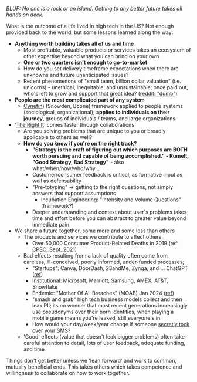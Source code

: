 *BLUF: No one is a rock or an island. Getting to any better future takes all hands on deck.*

What is the outcome of a life lived in high tech in the US? Not enough provided back to the world, but some lessons learned along the way:

* **Anything worth building takes all of us and time**
	* Most profitable, valuable products or services takes an ecosystem of other expertise beyond what you can bring on your own
	* **One or two quarters isn't enough to go-to-market**
	* How do you set delivery timeframe expectations when there are unknowns and future unanticipated issues?
	* Recent phenomenons of "small team, billion dollar valuation" (i.e. unicorns) - unethical, inequitable, and unsustainable; once paid out, who's left to grow and support that great idea? ([reddit: "dumb"](https://www.reddit.com/r/SaaS/comments/1arscgi/comment/kqlqtry/))
* **People are the most complicated part of any system**
	* [Cynefin](https://hbr.org/2007/11/a-leaders-framework-for-decision-making)) (Snowden, Boone) framework applied to people systems (sociological, organizational); **applies to individuals on their journey**, groups of individuals / teams, and large organizations
* ‘[The Right It](https://www.albertosavoia.com/therightit.html)’ comes faster through collaborations
	* Are you solving problems that are unique to you or broadly applicable to others as well?
	* **How do you know if you're on the right track?**
		* **"Strategy is the craft of figuring out which purposes are BOTH worth pursuing and capable of being accomplished." - Rumelt, "Good Strategy, Bad Strategy"** - also what/when/how/who/why...
		* Customer/consumer feedback is critical, as formative input as well as defensability
		* "Pre-totyping" -> getting to the right questions, not simply answers that support assumptions
			* Incubation Engineering: "Intensity and Volume Questions" (framework?)
		* Deeper understanding and context about user's problems takes time and effort before you can abstract to greater value beyond immediate pain
* We share a future together, some more and some less than others
	* The products and services we contribute to affect others
		* Over 50,000 Consumer Product-Related Deaths in 2019 (ref: [CPSC, Sept. 2021](https://www.cpsc.gov/s3fs-public/ConsumerProductRelatedInjuriesandDeathsintheUnitedStates.pdf))
	* Bad effects resulting from a lack of quality often come from careless, ill-conceived, poorly informed, under-funded processes; 
		* "Startups": Canva, DoorDash, 23andMe, Zynga, and ... ChatGPT ([ref](https://www.electric.ai/blog/recent-big-company-data-breaches))
		* Institutional: Microsoft, Marriott, Samsung, AMEX, AT&T, Snowflake
		* Endemic: "Mother Of All Breaches" (MOAB) Jan 2024 ([ref](https://www.itgovernanceusa.com/blog/moab-the-implications-of-26-billion-records-breached))
		* "smash and grab" high tech business models collect and then leak PII; its no wonder that most recent generations increasingly use pseudonyms over their born identities; when playing a mobile game means you're leaked, still everyone's in
		* How would your day/week/year change if someone [secretly took over your SMS](https://intel471.com/blog/a-briefing-on-sim-hijacking)?
	* 'Good' effects (value that doesn't leak bigger problems) often take careful attention to detail, lots of user feedback, adequate funding, and time

Things don't get better unless we 'lean forward' and work to common, mutually beneficial ends. This takes others which takes competence and willingness to collaborate on how to work together.
